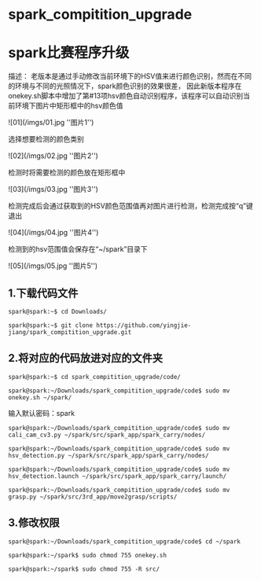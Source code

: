 # spark_compitition_upgrade
# spark比赛程序升级

描述：
老版本是通过手动修改当前环境下的HSV值来进行颜色识别，然而在不同的环境与不同的光照情况下，spark颜色识别的效果很差，
因此新版本程序在onekey.sh脚本中增加了第#13项hsv颜色自动识别程序，该程序可以自动识别当前环境下图片中矩形框中的hsv颜色值

![01](/imgs/01.jpg ''图片1'')

选择想要检测的颜色类别

![02](/imgs/02.jpg ''图片2'')

检测时将需要检测的颜色放在矩形框中

![03](/imgs/03.jpg ''图片3'')

检测完成后会通过获取到的HSV颜色范围值再对图片进行检测，检测完成按“q”键退出

![04](/imgs/04.jpg ''图片4'')

检测到的hsv范围值会保存在“~/spark”目录下

![05](/imgs/05.jpg ''图片5'')

## 1.下载代码文件

`spark@spark:~$ cd Downloads/`

`spark@spark:~$ git clone https://github.com/yingjie-jiang/spark_compitition_upgrade.git`

## 2.将对应的代码放进对应的文件夹

`spark@spark:~$ cd spark_compitition_upgrade/code/`

`spark@spark:~/Downloads/spark_compitition_upgrade/code$ sudo mv onekey.sh ~/spark/`

输入默认密码：spark

`spark@spark:~/Downloads/spark_compitition_upgrade/code$ sudo mv cali_cam_cv3.py ~/spark/src/spark_app/spark_carry/nodes/`

`spark@spark:~/Downloads/spark_compitition_upgrade/code$ sudo mv hsv_detection.py ~/spark/src/spark_app/spark_carry/nodes/`

`spark@spark:~/Downloads/spark_compitition_upgrade/code$ sudo mv hsv_detection.launch ~/spark/src/spark_app/spark_carry/launch/`

`spark@spark:~/Downloads/spark_compitition_upgrade/code$ sudo mv grasp.py ~/spark/src/3rd_app/move2grasp/scripts/`

## 3.修改权限
`spark@spark:~/Downloads/spark_compitition_upgrade/code$ cd ~/spark`

`spark@spark:~/spark$ sudo chmod 755 onekey.sh`

`spark@spark:~/spark$ sudo chmod 755 -R src/`


